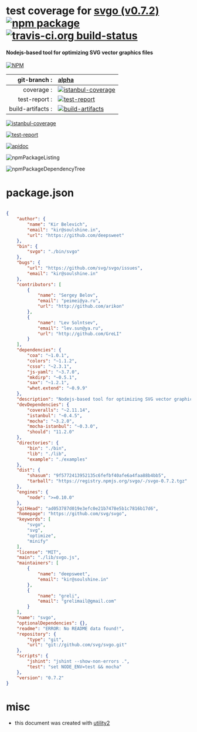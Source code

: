# test coverage for  [svgo (v0.7.2)](https://github.com/svg/svgo)  [![npm package](https://img.shields.io/npm/v/npmtest-svgo.svg?style=flat-square)](https://www.npmjs.org/package/npmtest-svgo) [![travis-ci.org build-status](https://api.travis-ci.org/npmtest/node-npmtest-svgo.svg)](https://travis-ci.org/npmtest/node-npmtest-svgo)
#### Nodejs-based tool for optimizing SVG vector graphics files

[![NPM](https://nodei.co/npm/svgo.png?downloads=true)](https://www.npmjs.com/package/svgo)

| git-branch : | [alpha](https://github.com/npmtest/node-npmtest-svgo/tree/alpha)|
|--:|:--|
| coverage : | [![istanbul-coverage](https://npmtest.github.io/node-npmtest-svgo/build/coverage.badge.svg)](https://npmtest.github.io/node-npmtest-svgo/build/coverage.html/index.html)|
| test-report : | [![test-report](https://npmtest.github.io/node-npmtest-svgo/build/test-report.badge.svg)](https://npmtest.github.io/node-npmtest-svgo/build/test-report.html)|
| build-artifacts : | [![build-artifacts](https://npmtest.github.io/node-npmtest-svgo/glyphicons_144_folder_open.png)](https://github.com/npmtest/node-npmtest-svgo/tree/gh-pages/build)|

[![istanbul-coverage](https://npmtest.github.io/node-npmtest-svgo/build/screenCapture.buildCustomOrg.browser.coverage.html.png)](https://npmtest.github.io/node-npmtest-svgo/build/coverage.html/index.html)

[![test-report](https://npmtest.github.io/node-npmtest-svgo/build/screenCapture.buildCustomOrg.browser.%252Fhome%252Ftravis%252Fbuild%252Fnpmtest%252Fnode-npmtest-svgo%252Ftmp%252Fbuild%252Ftest-report.html.png)](https://npmtest.github.io/node-npmtest-svgo/build/test-report.html)

[![apidoc](https://npmdoc.github.io/node-npmdoc-svgo/build/screenCapture.buildApidoc.browser.%252Fhome%252Ftravis%252Fbuild%252Fnpmdoc%252Fnode-npmdoc-svgo%252Ftmp%252Fbuild%252Fapidoc.html.png)](https://npmdoc.github.io/node-npmdoc-svgo/build/apidoc.html)

![npmPackageListing](https://npmtest.github.io/node-npmtest-svgo/build/screenCapture.npmPackageListing.svg)

![npmPackageDependencyTree](https://npmtest.github.io/node-npmtest-svgo/build/screenCapture.npmPackageDependencyTree.svg)



# package.json

```json

{
    "author": {
        "name": "Kir Belevich",
        "email": "kir@soulshine.in",
        "url": "https://github.com/deepsweet"
    },
    "bin": {
        "svgo": "./bin/svgo"
    },
    "bugs": {
        "url": "https://github.com/svg/svgo/issues",
        "email": "kir@soulshine.in"
    },
    "contributors": [
        {
            "name": "Sergey Belov",
            "email": "peimei@ya.ru",
            "url": "http://github.com/arikon"
        },
        {
            "name": "Lev Solntsev",
            "email": "lev.sun@ya.ru",
            "url": "http://github.com/GreLI"
        }
    ],
    "dependencies": {
        "coa": "~1.0.1",
        "colors": "~1.1.2",
        "csso": "~2.3.1",
        "js-yaml": "~3.7.0",
        "mkdirp": "~0.5.1",
        "sax": "~1.2.1",
        "whet.extend": "~0.9.9"
    },
    "description": "Nodejs-based tool for optimizing SVG vector graphics files",
    "devDependencies": {
        "coveralls": "~2.11.14",
        "istanbul": "~0.4.5",
        "mocha": "~3.2.0",
        "mocha-istanbul": "~0.3.0",
        "should": "11.2.0"
    },
    "directories": {
        "bin": "./bin",
        "lib": "./lib",
        "example": "./examples"
    },
    "dist": {
        "shasum": "9f5772413952135c6fefbf40afe6a4faa88b4bb5",
        "tarball": "https://registry.npmjs.org/svgo/-/svgo-0.7.2.tgz"
    },
    "engines": {
        "node": ">=0.10.0"
    },
    "gitHead": "ad053787d019e3efc0e21b7478e5b1c7816b17d6",
    "homepage": "https://github.com/svg/svgo",
    "keywords": [
        "svgo",
        "svg",
        "optimize",
        "minify"
    ],
    "license": "MIT",
    "main": "./lib/svgo.js",
    "maintainers": [
        {
            "name": "deepsweet",
            "email": "kir@soulshine.in"
        },
        {
            "name": "greli",
            "email": "grelimail@gmail.com"
        }
    ],
    "name": "svgo",
    "optionalDependencies": {},
    "readme": "ERROR: No README data found!",
    "repository": {
        "type": "git",
        "url": "git://github.com/svg/svgo.git"
    },
    "scripts": {
        "jshint": "jshint --show-non-errors .",
        "test": "set NODE_ENV=test && mocha"
    },
    "version": "0.7.2"
}
```



# misc
- this document was created with [utility2](https://github.com/kaizhu256/node-utility2)
